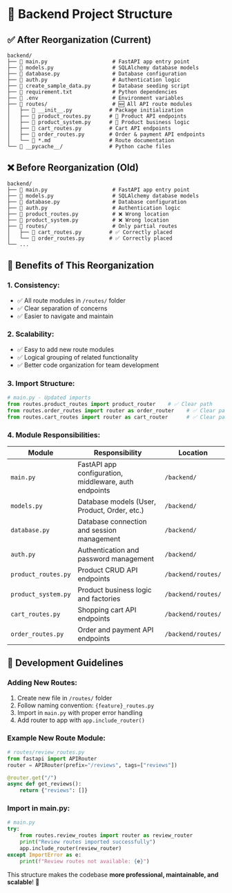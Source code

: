 # 📁 Backend Project Structure

## ✅ **After Reorganization (Current)**

```
backend/
├── 📄 main.py                     # FastAPI app entry point
├── 📄 models.py                   # SQLAlchemy database models
├── 📄 database.py                 # Database configuration
├── 📄 auth.py                     # Authentication logic
├── 📄 create_sample_data.py       # Database seeding script
├── 📄 requirement.txt             # Python dependencies
├── 📄 .env                        # Environment variables
├── 📁 routes/                     # 🆕 All API route modules
│   ├── 📄 __init__.py            # Package initialization
│   ├── 📄 product_routes.py      # 🔄 Product API endpoints
│   ├── 📄 product_system.py      # 🔄 Product business logic
│   ├── 📄 cart_routes.py         # Cart API endpoints
│   ├── 📄 order_routes.py        # Order & payment API endpoints
│   └── 📄 *.md                   # Route documentation
└── 📁 __pycache__/               # Python cache files
```

## ❌ **Before Reorganization (Old)**

```
backend/
├── 📄 main.py                     # FastAPI app entry point
├── 📄 models.py                   # SQLAlchemy database models
├── 📄 database.py                 # Database configuration
├── 📄 auth.py                     # Authentication logic
├── 📄 product_routes.py           # ❌ Wrong location
├── 📄 product_system.py           # ❌ Wrong location
├── 📁 routes/                     # Only partial routes
│   ├── 📄 cart_routes.py         # ✅ Correctly placed
│   └── 📄 order_routes.py        # ✅ Correctly placed
└── ...
```

## 🎯 **Benefits of This Reorganization**

### **1. Consistency:**
- ✅ All route modules in `/routes/` folder
- ✅ Clear separation of concerns
- ✅ Easier to navigate and maintain

### **2. Scalability:**
- ✅ Easy to add new route modules
- ✅ Logical grouping of related functionality
- ✅ Better code organization for team development

### **3. Import Structure:**
```python
# main.py - Updated imports
from routes.product_routes import product_router    # ✅ Clear path
from routes.order_routes import router as order_router    # ✅ Clear path
from routes.cart_routes import router as cart_router      # ✅ Clear path
```

### **4. Module Responsibilities:**

| **Module** | **Responsibility** | **Location** |
|------------|-------------------|--------------|
| `main.py` | FastAPI app configuration, middleware, auth endpoints | `/backend/` |
| `models.py` | Database models (User, Product, Order, etc.) | `/backend/` |
| `database.py` | Database connection and session management | `/backend/` |
| `auth.py` | Authentication and password management | `/backend/` |
| `product_routes.py` | Product CRUD API endpoints | `/backend/routes/` |
| `product_system.py` | Product business logic and factories | `/backend/routes/` |
| `cart_routes.py` | Shopping cart API endpoints | `/backend/routes/` |
| `order_routes.py` | Order and payment API endpoints | `/backend/routes/` |

## 🚀 **Development Guidelines**

### **Adding New Routes:**
1. Create new file in `/routes/` folder
2. Follow naming convention: `{feature}_routes.py`
3. Import in `main.py` with proper error handling
4. Add router to app with `app.include_router()`

### **Example New Route Module:**
```python
# routes/review_routes.py
from fastapi import APIRouter
router = APIRouter(prefix="/reviews", tags=["reviews"])

@router.get("/")
async def get_reviews():
    return {"reviews": []}
```

### **Import in main.py:**
```python
# main.py
try:
    from routes.review_routes import router as review_router
    print("Review routes imported successfully")
    app.include_router(review_router)
except ImportError as e:
    print(f"Review routes not available: {e}")
```

This structure makes the codebase **more professional, maintainable, and scalable**! 🎯